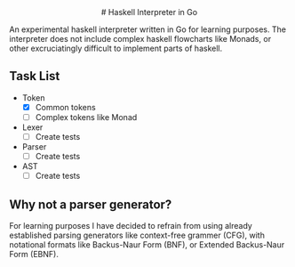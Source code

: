 <div align="middle"># Haskell Interpreter in Go </div>

An experimental haskell interpreter written in Go for learning purposes. The interpreter does not include complex haskell flowcharts like Monads, or other excruciatingly difficult to implement parts of haskell.

## Task List

- Token
  - [x] Common tokens
  - [ ] Complex tokens like Monad
- Lexer
  - [ ] Create tests
- Parser
  - [ ] Create tests
- AST
  - [ ] Create tests

## Why not a parser generator?

For learning purposes I have decided to refrain from using already established parsing generators like context-free grammer (CFG), with notational formats like Backus-Naur Form (BNF), or Extended Backus-Naur Form (EBNF).
